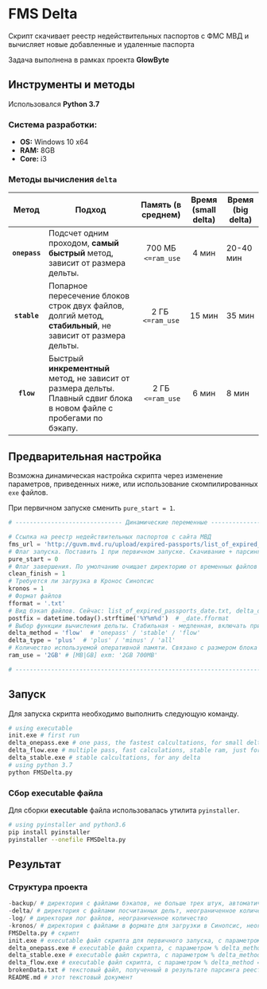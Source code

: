 # FMS Delta
Скрипт скачивает реестр недействительных паспортов с ФМС МВД и вычисляет новые добавленные и удаленные паспорта

Задача выполнена в рамках проекта __GlowByte__

## Инструменты и методы
Использовался __Python 3.7__

### Система разработки:
- __OS:__ Windows 10 x64
- __RAM:__ 8GB
- __Core:__ i3

### Методы вычисления `delta`
|      Метод      	| Подход                                                                                                                 	|  Память (в среднем)  	| Время __(small delta)__ 	| Время __(big delta)__ 	|
|:---------------:	|------------------------------------------------------------------------------------------------------------------------	|:--------------------:	|:-----------------------:	|-----------------------	|
|  __`onepass`__  	|                                            Подсчет одним проходом, __самый быстрый__ метод, зависит от размера дельты. 	| 700 МБ   `<=ram_use` 	|          4 мин          	|       20-40 мин       	|
|   __`stable`__  	| Попарное пересечение блоков строк двух файлов, долгий метод, __стабильный__, не зависит от размера дельты.             	|   2 ГБ  `<=ram_use` 	|          15 мин         	|         35 мин        	|
| __`flow`__ 	| Быстрый __инкрементный__ метод, не зависит от размера дельты. Плавный сдвиг блока в новом файле с пробегами по бэкапу. 	|   2 ГБ   `<=ram_use`  	|          6 мин          	|         8 мин         	|

## Предварительная настройка
Возможна динамическая настройка скрипта через изменение параметров, приведенных ниже, 
или использование скомпилированных `exe` файлов. 

При первичном запуске сменить `pure_start = 1`. 
```py
# ------------------------------ Динамические переменные ------------------------------ # 

# Ссылка на реестр недействительных паспортов с сайта МВД
fms_url = 'http://guvm.mvd.ru/upload/expired-passports/list_of_expired_passports.csv.bz2'
# Флаг запуска. Поставить 1 при первичном запуске. Скачивание + парсинг. Без дельты.
pure_start = 0
# Флаг завершения. По умолчанию очищает директорию от временных файлов и старых бэкапов.
clean_finish = 1
# Требуется ли загрузка в Кронос Синопсис
kronos = 1
# Формат файлов
fformat = '.txt'
# Вид бэкап файлов. Сейчас: list_of_expired_passports_date.txt, delta_date.txt
postfix = datetime.today().strftime('%Y%m%d')  # _date.fformat
# Выбор функции вычисления дельты. Стабильная - медленная, включать при больших дельта
delta_method = 'flow'  # 'onepass' / 'stable' / 'flow'
delta_type = 'plus'  # 'plus' / 'minus' / 'all' 
# Количество используемой оперативной памяти. Связано с размером блока паспортов.
ram_use = '2GB' # [MB|GB] exm: '2GB 700MB' 

# ------------------------------------------------------------------------------------- #
```

## Запуск
Для запуска скрипта необходимо выполнить следующую команду.

```bash
# using executable 
init.exe # first run
delta_onepass.exe # one pass, the fastest calcultations, for small delta
delta_flow.exe # multiple pass, fast calculations, stable ram, just for increment delta
delta_stable.exe # stable calcultations, for any delta
# using python 3.7
python FMSDelta.py
```

### Сбор executable файла
Для сборки __executable__ файла использовалась утилита `pyinstaller`. 
```bash
# using pyinstaller and python3.6
pip install pyinstaller
pyinstaller --onefile FMSDelta.py
```

## Результат
### Структура проекта
```py
-backup/ # директория с файлами бэкапов, не больше трех штук, автоматическое удаление
-delta/ # директория с файлами посчитанных дельт, неограниченное количество
-log/ # директория лог файлов, неограниченное количество
-kronos/ # директория с файлами в формате для загрузки в Cинопсис, неограниченное количество
FMSDelta.py # скрипт
init.exe # executable файл скрипта для первичного запуска, с параметром % pure_start = 1 %
delta_onepass.exe # executable файл скрипта, с параметром % delta_method = 'onepass' %
delta_stable.exe # executable файл скрипта, с параметром % delta_method = 'stable' %
delta_flow.exe # executable файл скрипта, с параметром % delta_method = 'flow' %
brokenData.txt # текстовый файл, полученный в результате парсинга реестра, содержит битые данные
README.md # этот текстовый документ
```
